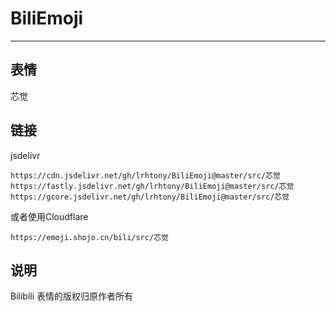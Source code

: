 # BiliEmoji
---
## 表情
芯觉
## 链接
jsdelivr
```
https://cdn.jsdelivr.net/gh/lrhtony/BiliEmoji@master/src/芯觉
https://fastly.jsdelivr.net/gh/lrhtony/BiliEmoji@master/src/芯觉
https://gcore.jsdelivr.net/gh/lrhtony/BiliEmoji@master/src/芯觉
```
或者使用Cloudflare
```
https://emoji.shojo.cn/bili/src/芯觉
```
## 说明
Bilibili 表情的版权归原作者所有
